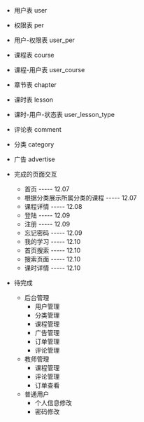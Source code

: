 - 用户表
    user
- 权限表
    per
- 用户-权限表
    user_per
- 课程表
    course
- 课程-用户表
    user_course
- 章节表
    chapter
- 课时表
    lesson
- 课时-用户-状态表
    user_lesson_type
- 评论表
    comment
- 分类
    category
- 广告
    advertise
  
- 完成的页面交互
    - 首页                            ----- 12.07
    - 根据分类展示所属分类的课程         -----  12.07
    - 课程详情                        -----  12.08
    - 登陆                            ----- 12.09
    - 注册                            ----- 12.09
    - 忘记密码                         ----- 12.09
    - 我的学习                         ----- 12.10
    - 首页搜索                         ----- 12.10
    - 搜索页面                         ----- 12.10
    - 课时详情                         ----- 12.10
- 待完成
    - 后台管理
        - 用户管理
        - 分类管理
        - 课程管理
        - 广告管理
        - 订单管理
        - 评论管理
    - 教师管理
        - 课程管理
        - 评论管理
        - 订单查看
    - 普通用户
        - 个人信息修改
        - 密码修改
       